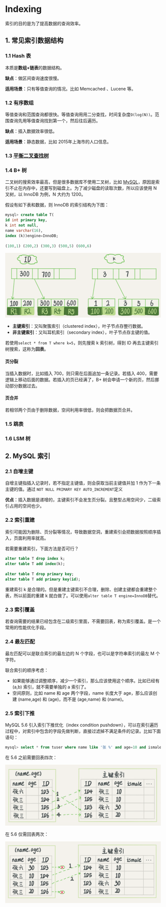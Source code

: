 # Indexing

索引的目的是为了提高数据的查询效率。

## 1. 常见索引数据结构

### 1.1 Hash 表

本质是**数组+链表**的数据结构。

**缺点**：做区间查询速度很慢。

**适用场景**：只有等值查询的情况。比如 Memcached 、Lucene 等。

### 1.2 有序数组

等值查询和范围查询都很快。等值查询用用二分查找，时间复杂度`O(log(N))`。范围查询先用等值查询找到第一个，然后往后遍历。

**缺点**：插入数据效率很低。

**适用场景**：静态数据，比如 2015年上海市的人口信息。

### 1.3 [平衡二叉查找树](../../computer-science/algorithm/tree.md#ping-heng-er-cha-cha-zhao-shu)

### 1.4 B+ 树

二叉树的搜索效率最高，但是很多数据库不使用二叉树，比如 [MySQL](indexing.md#2-mysql-suo-yin)，原因是索引不止在内存中，还要写到磁盘上。为了减少磁盘的读取次数，所以应该使用 N 叉树，以 InnoDB 为例，N 大约为 1200。

假设有如下表和数据，则 InnoDB 的索引结构为下图：

```sql
mysql> create table T(
id int primary key, 
k int not null, 
name varchar(16),
index (k))engine=InnoDB;

(100,1) (200,2) (300,3) (500,5) (600,6)
```

![](../../.gitbook/assets/image%20%28120%29.png)

* **主键索引**：又叫聚簇索引（clustered index），叶子节点存整行数据。
* **非主键索引**：又叫耳机索引（secondary index），叶子节点存主键的值。

若使用`select * from T where k=5`，则先搜索 k 索引树，得到 ID 再去主键索引树搜索，这称为**回表**。

#### 页分裂

当插入数据时，比如插入 700，则只需在后面追加一条记录。若插入 400，需要逻辑上移动后面的数据。若插入的页已经满了，B+ 树会申请一个新的页，然后挪动部分数据过去。

#### 页合并

若相邻两个页由于删除数据，空间利用率很低，则会把数据页合并。

### 1.5 跳表

### 1.6 LSM 树

## 2. MySQL 索引

### 2.1 自增主键

自增主键指插入记录时，若不指定主键值，则会获取当前主键值并加 1 作为下一条主键的值。通过 `NOT NULL PRIMARY KEY AUTO_INCREMENT`定义

**优点**：插入数据是递增的，主键索引不会发生页分裂。且整型占用空间少，二级索引占用的空间也少。

### 2.2 索引重建

索引可能因为删除、页分裂等情况，导致数据空洞，重建索引会把数据按照顺序插入，页面利用率就高。

若需要重建索引，下面方法是否可行？

```sql
alter table T drop index k;
alter table T add index(k);

alter table T drop primary key;
alter table T add primary key(id);
```

重建索引 k 是合理的。但是重建主键索引不合理，删除、创建主键都会重建整个表，所以前面的重建 k 就白做了。可以使用`alter table T engine=InnoDB`替代。

### 2.3 索引覆盖

若查询需要的结果已经包含在二级索引里面，不需要回表，称为索引覆盖。是一个常用的性能优化手段。

### 2.4 最左匹配

最左匹配可以是联合索引的最左边的 N 个字段，也可以是字符串索引的最左 M 个字符。

联合索引的顺序考虑：

* 如果能够通过调整顺序，减少一个索引，那么应该使用这个顺序。比如已经有 \(a,b\) 索引，就不需要单独的 a 索引了。
* 空间原则，比如 name 和 age 两个字段，name 长度大于 age，那么应该创建 \(name,age\) 和 \(age\)，而不是 \(age,name\) 和 \(name\)。

### 2.5 索引下推

MySQL 5.6 引入索引下推优化（index condition pushdown），可以在索引遍历过程中，对索引中包含的字段先做判断，直接过滤掉不满足条件的记录。比如下面语句：

```sql
mysql> select * from tuser where name like '张 %' and age=10 and ismale=1;
```

在 5.6 之前需要回表四次：

![](../../.gitbook/assets/image%20%2853%29.png)

在 5.6 仅需回表两次：

![](../../.gitbook/assets/image%20%2895%29.png)

